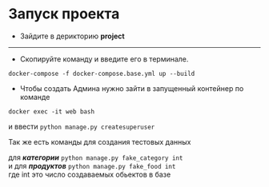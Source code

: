 # Запуск проекта

- Зайдите в дерикторию __project__
---
- Cкопируйте команду и введите его в терминале.
```
docker-compose -f docker-compose.base.yml up --build
```
- Чтобы создать Админа нужно зайти в запущенный контейнер по команде
```
docker exec -it web bash
```
и ввести ``python manage.py createsuperuser``      

Так же есть команды для создания тестовых данных   

для _**категории**_ ``python manage.py fake_category int``                  
и для _**продуктов**_ ``python manage.py fake_food int``                
где int это число создаваемых обьектов в базе

